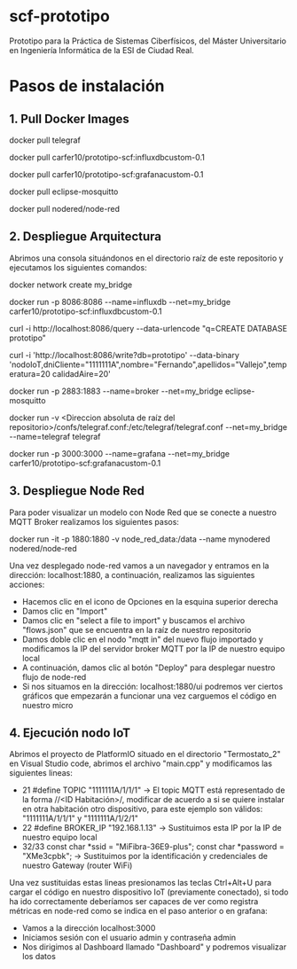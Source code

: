 # scf-prototipo
Prototipo para la Práctica de Sistemas Ciberfísicos, del Máster Universitario en Ingeniería Informática de la ESI de Ciudad Real.

# Pasos de instalación

## 1. Pull Docker Images

docker pull telegraf

docker pull carfer10/prototipo-scf:influxdbcustom-0.1

docker pull carfer10/prototipo-scf:grafanacustom-0.1

docker pull eclipse-mosquitto

docker pull nodered/node-red

## 2. Despliegue Arquitectura

Abrimos una consola situándonos en el directorio raíz de este repositorio y ejecutamos los siguientes comandos:

docker network create my_bridge

docker run -p 8086:8086 --name=influxdb --net=my_bridge carfer10/prototipo-scf:influxdbcustom-0.1

curl -i http://localhost:8086/query --data-urlencode "q=CREATE DATABASE prototipo"

curl -i 'http://localhost:8086/write?db=prototipo' --data-binary 'nodoIoT,dniCliente="1111111A",nombre="Fernando",apellidos="Vallejo",temperatura=20 calidadAire=20'

docker run -p 2883:1883 --name=broker --net=my_bridge eclipse-mosquitto

docker run -v <Direccion absoluta de raíz del repositorio>/confs/telegraf.conf:/etc/telegraf/telegraf.conf --net=my_bridge --name=telegraf telegraf

docker run -p 3000:3000 --name=grafana --net=my_bridge carfer10/prototipo-scf:grafanacustom-0.1

## 3. Despliegue Node Red

Para poder visualizar un modelo con Node Red que se conecte a nuestro MQTT Broker realizamos los siguientes pasos:

docker run -it -p 1880:1880 -v node_red_data:/data --name mynodered nodered/node-red

Una vez desplegado node-red vamos a un navegador y entramos en la dirección: localhost:1880, a continuación, realizamos las siguientes acciones:

- Hacemos clic en el icono de Opciones en la esquina superior derecha
- Damos clic en "Import"
- Damos clic en "select a file to import" y buscamos el archivo "flows.json" que se encuentra en la raíz de nuestro repositorio
- Damos doble clic en el nodo "mqtt in" del nuevo flujo importado y modificamos la IP del servidor broker MQTT por la IP de nuestro equipo local
- A continuación, damos clic al botón "Deploy" para desplegar nuestro flujo de node-red
- Si nos situamos en la dirección: localhost:1880/ui podremos ver ciertos gráficos que empezarán a funcionar una vez carguemos el código en nuestro micro

## 4. Ejecución nodo IoT

Abrimos el proyecto de PlatformIO situado en el directorio "Termostato_2" en Visual Studio code, abrimos el archivo "main.cpp" y modificamos las siguientes lineas:

- 21 #define TOPIC "1111111A/1/1/1" -> El topic MQTT está representado de la forma <DNI Usuario>/<ID Inmueble>/<ID Habitación>/<ID dispositivo IoT>, modificar de acuerdo a si se quiere instalar en otra habitación otro dispositivo, para este ejemplo son válidos: "1111111A/1/1/1" y "1111111A/1/2/1"
- 22 #define BROKER_IP "192.168.1.13" -> Sustituimos esta IP por la IP de nuestro equipo local
- 32/33 const char \*ssid = "MiFibra-36E9-plus"; const char \*password = "XMe3cpbk"; -> Sustituimos por la identificación y credenciales de nuestro Gateway (router WiFi)

Una vez sustituidas estas lineas presionamos las teclas Ctrl+Alt+U para cargar el código en nuestro dispositivo IoT (previamente conectado), si todo ha ido correctamente deberíamos ser capaces de ver como registra métricas en node-red como se indica en el paso anterior o en grafana:

- Vamos a la dirección localhost:3000
- Iniciamos sesión con el usuario admin y contraseña admin
- Nos dirigimos al Dashboard llamado "Dashboard" y podremos visualizar los datos
